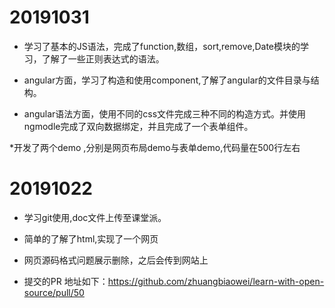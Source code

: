 # 20191031
* 学习了基本的JS语法，完成了function,数组，sort,remove,Date模块的学习，了解了一些正则表达式的语法。

* angular方面，学习了构造和使用component,了解了angular的文件目录与结构。

* angular语法方面，使用不同的css文件完成三种不同的构造方式。并使用ngmodle完成了双向数据绑定，并且完成了一个表单组件。

*开发了两个demo ,分别是网页布局demo与表单demo,代码量在500行左右

# 20191022 
* 学习git使用,doc文件上传至课堂派。
* 简单的了解了html,实现了一个网页
* 网页源码格式问题展示删除，之后会传到网站上

* 提交的PR 地址如下：https://github.com/zhuangbiaowei/learn-with-open-source/pull/50
 
